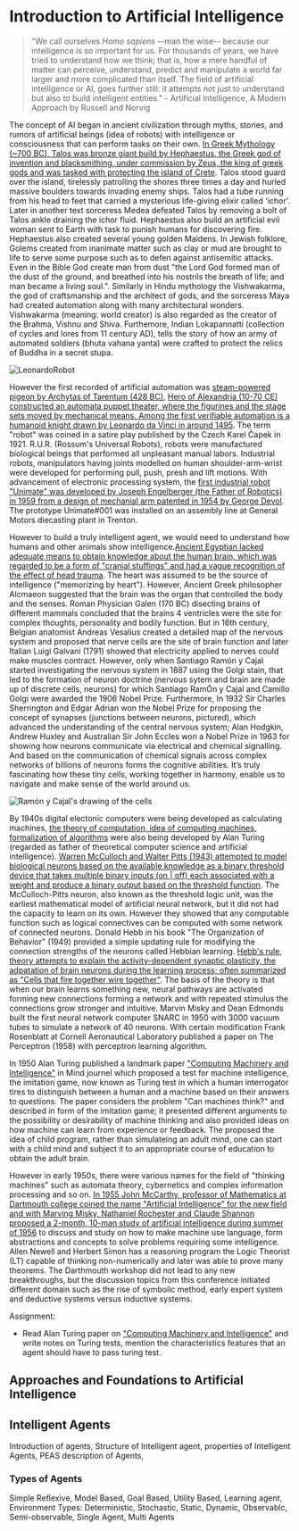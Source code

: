 # Introduction to Artificial Intelligence

> "We call ourselves *Homo sapiens* --man the wise-- because our intelligence is so important for us. For thousands of years, we have tried to understand how we think; that is, how a mere handful of matter can perceive, understand, predict and manipulate a world far larger and more complicated than itself. The field of artificial intelligence or AI, goes further still: it attempts not just to understand but also to build intelligent entities." - Artificial Intelligence, A Modern Approach by Russell and Norvig

The concept of AI began in ancient civilization through myths, stories, and rumors of artificial beings (idea of robots) with intelligence or consciousness that can perform tasks on their own. [In Greek Mythology (~700 BC), Talos was bronze giant build by Hephaestus, the Greek god of invention and blacksmithing, under commission by Zeus, the king of greek gods and was tasked with protecting the island of Crete](https://news.stanford.edu/2019/02/28/ancient-myths-reveal-early-fantasies-artificial-life/). Talos stood guard over the island, tirelessly patrolling the shores three times a day and hurled massive boulders towards invading enemy ships. Talos had a tube running from his head to feet that carried a mysterious life-giving elixir called 'ichor'. Later in another text sorceress Medea defeated Talos by removing a bolt of Talos ankle draining the ichor fluid. Hephaestus also build an artificial evil woman sent to Earth with task to punish humans for discovering fire. Hephaestus also created several young golden Maidens. In Jewish folklore, Golems created from inanimate matter such as clay or mud are brought to life to serve some purpose such as to defen against antisemitic attacks. Even in the Bible God create man from dust "the Lord God formed man of the dust of the ground, and breathed into his nostrils the breath of life; and man became a living soul.". Similarly in Hindu mythology the Vishwakarma, the god of craftsmanship and the architect of gods, and the sorceress Maya had created automation along with many architectural wonders. Vishwakarma (meaning: world creator) is also regarded as the creator of the Brahma, Vishnu and Shiva. Furthemore, Indian Lokapannatti (collection of cycles and lores from 11 century AD), tells the story of how an army of automated soldiers (bhuta vahana yanta) were crafted to protect the relics of Buddha in a secret stupa.

![LeonardoRobot](https://upload.wikimedia.org/wikipedia/commons/thumb/4/45/Leonardo-Robot3.jpg/800px-Leonardo-Robot3.jpg)

However the first recorded of artificial automation was [steam-powered pigeon by Archytas of Tarentum (428 BC)](https://www.ancient-origins.net/history-famous-people/steam-powered-pigeon-002179), [Hero of Alexandria (10-70 CE) constructed an automata puppet theater, where the figurines and the stage sets moved by mechanical means. Among the first verifiable automation is a humanoid knight drawn by Leonardo da Vinci in around 1495](https://en.wikipedia.org/wiki/History_of_robots). The term "robot" was coined in a satire play published by the Czech Karel Čapek in 1921. R.U.R. (Rossum's Universal Robots), robots were manufactured biological beings that performed all unpleasant manual labors. Industrial robots, manipulators having joints modelled on human shoulder-arm-wrist were developed for performing pull, push, presh and lift motions. With advancement of electronic processing system, the [first industrial robot "Unimate" was developed by Joseph Engelberger (the Father of Robotics) in 1959 from a design of mechanial arm patented in 1954 by George Devol](https://www.automate.org/a3-content/joseph-engelberger-unimate). The prototype Unimate#001 was installed on an assembly line at General Motors diecasting plant in Trenton.

However to build a truly intelligent agent, we would need to understand how humans and other animals show intelligence.[Ancient Egyptian lacked adequate means to obtain knowledge about the human brain, which was regarded to be a form of "cranial stuffings" and had a vague recognition of the effect of head trauma](https://en.wikipedia.org/wiki/History_of_neuroscience). The heart was assumed to be the source of intelligence ("memorizing by heart"). However, Ancient Greek philosopher Alcmaeon suggested that the brain was the organ that controlled the body and the senses. Roman Physician Galen (170 BC) disecting brains of different mammals concluded that the brains 4 ventricles were the site for complex thoughts, personality and bodily function. But in 16th century, Belgian anatomist Andreas Vesalius created a detailed map of the nervous system and proposed that nerve cells are the site of brain function and later Italian Luigi Galvani (1791) showed that electricity applied to nerves could make muscles contract. However, only when Santiago Ramón y Cajal started investigating the nervous system in 1887 using the Golgi stain, that led to the formation of neuron doctrine (nervous sytem and brain are made up of discrete cells, neurons) for which Santiago RamÓn y Cajal and Camillo Golgi were awarded the 1906 Nobel Prize. Furthermore, In 1932 Sir Charles Sherrington and Edgar Adrian won the Nobel Prize for proposing the concept of synapses (junctions between neurons, pictured), which advanced the understanding of the central nervous system; Alan Hodgkin, Andrew Huxley and Australian Sir John Eccles won a Nobel Prize in 1963 for showing how neurons communicate via electrical and chemical signalling. And based on the communication of chemical signals across complex networks of billions of neurons forms the cognitive abilities. It’s truly fascinating how these tiny cells, working together in harmony, enable us to navigate and make sense of the world around us.

![Ramón y Cajal's drawing of the cells](https://upload.wikimedia.org/wikipedia/commons/6/6f/CajalCerebellum.jpg)

By 1940s digital electonic computers were being developed as calculating machines, [the theory of computation, idea of computing machines, formalization of algorithms](https://www.wolframscience.com/prizes/tm23/images/Turing.pdf) were also being developed by Alan Turing (regarded as father of theoretical computer science and artificial intelligence). [Warren McCulloch and Walter Pitts (1943) attempted to model biological neurons based on the available knowledge as a binary threshold device that takes multiple binary inputs (on | off) each associated with a weight and produce a binary output based on the threshold function](https://www.cs.cmu.edu/~./epxing/Class/10715/reading/McCulloch.and.Pitts.pdf). The McCulloch-Pitts neuron, also known as the threshold logic unit, was the earliest mathematical model of artificial neural network, but it did not had the capacity to learn on its own. However they showed that any computable function such as logical connectives can be computed with some network of connected neurons. Donald Hebb in his book "The Organization of Behavior" (1949) provided a simple updating rule for modifying the connection strengths of the neurons called Hebbian learning. [Hebb's rule, theory attempts to explain the activity-dependent synaptic plasticity, the adpatation of brain neurons during the learning process; often summarized as "Cells that fire together wire together"](https://en.wikipedia.org/wiki/Hebbian_theory). The basis of the theory is that when our brain learns something new, neural pathways are activated forming new connections forming a network and with repeated stimulus the connections grow stronger and intuitive. Marvin Misky and Dean Edmonds built the first neural network computer SNARC in 1950 with 3000 vacuum tubes to simulate a network of 40 neurons. With certain modification Frank Rosenblatt at Cornell Aeronautical Laboratory published a paper on The Perceptron (1958) with perceptron learning algorithm.

In 1950 Alan Turing published a landmark paper ["Computing Machinery and Intelligence"](https://redirect.cs.umbc.edu/courses/471/papers/turing.pdf) in Mind journel which proposed a test for machine intelligence, the imitation game, now known as Turing test in which a human interrogator tires to distinguish between a human and a machine based on their answers to questions. The paper considers the problem "Can machines think?" and described in form of the imitation game; it presented different arguments to the possibility or desirability of machine thinking and also provided ideas on how machine can learn from experience or feedback. The proposed the idea of child program, rather than simulateing an adult mind, one can start with a child mind and subject it to an appropriate course of education to obtain the adult brain.

However in early 1950s, there were various names for the field of "thinking machines" such as automata theory, cybernetics and complex information processing and so on. [In 1955 John McCarthy, professor of Mathematics at Dartmouth college coined the name "Artificial Intelligence" for the new field and with Marving Misky, Nathaniel Rochester and Claude Shannon proposed a 2-month, 10-man study of artificial intelligence during summer of 1956](https://en.wikipedia.org/wiki/Dartmouth_workshop) to discuss and study on how to make machine use language, form abstractions and concepts to solve problems requiring some intelligence. Allen Newell and Herbert Simon has a reasoning program the Logic Theorist (LT) capable of thinking non-numerically and later was able to prove many theorems. The Darthmouth workshop did not lead to any new breakthroughs, but the discussion topics from this conference  initiated different domain such as the rise of symbolic method, early expert system and deductive systems versus inductive systems.

Assignment:

- Read Alan Turing paper on ["Computing Machinery and Intelligence"](https://redirect.cs.umbc.edu/courses/471/papers/turing.pdf) and write notes on Turing tests, mention the characteristics features that an agent should have to pass turing test.

## Approaches and Foundations to Artificial Intelligence

## Intelligent Agents

Introduction of agents, Structure of Intelligent agent, properties of Intelligent Agents, PEAS description of Agents, 

### Types of Agents

Simple Reflexive,
Model Based, Goal Based, Utility Based, Learning agent,
Environment Types: Deterministic, Stochastic, Static, Dynamic, Observablc, Semi-observable, Single Agent, Multi Agents
